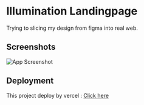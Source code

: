 # Illumination Landingpage

Trying to slicing my design from figma into real web.

## Screenshots

![App Screenshot](https://cdn.dribbble.com/users/8425597/screenshots/18191770/media/6b884807a491fcc34d8a5939349cadfe.png?compress=1&resize=800x600&vertical=top)

## Deployment

This project deploy by vercel : [Click here](https://illumination-landingpage.vercel.app/)
